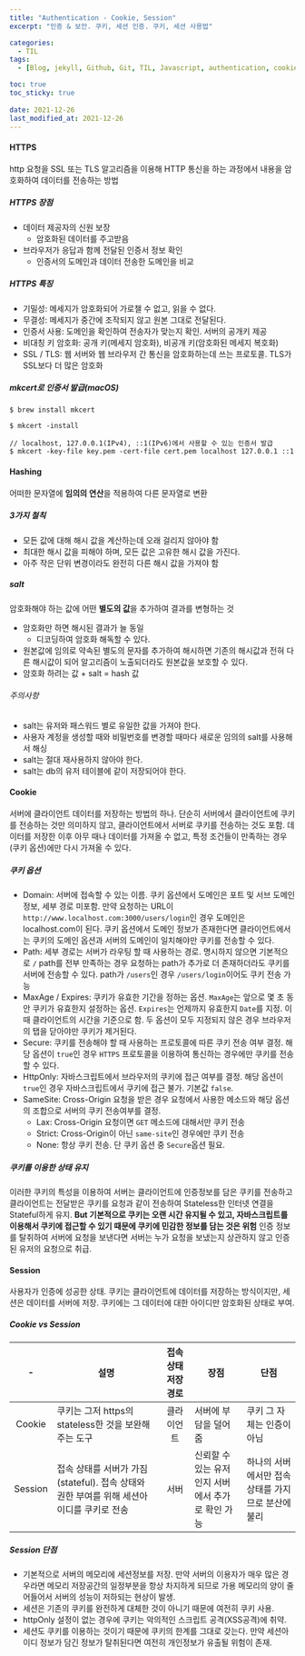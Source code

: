 ```yaml
---
title: "Authentication - Cookie, Session"
excerpt: "인증 & 보안. 쿠키, 세션 인증. 쿠키, 세션 사용법"

categories:
  - TIL
tags:
  - [Blog, jekyll, Github, Git, TIL, Javascript, authentication, cookie, session, Node.js, 인증서, 보안, 쿠키, 세션]

toc: true
toc_sticky: true
 
date: 2021-12-26
last_modified_at: 2021-12-26
---
```

#### HTTPS
http 요청을 SSL 또는 TLS 알고리즘을 이용해 HTTP 통신을 하는 과정에서 내용을 암호화하여 데이터를 전송하는 방법
##### HTTPS 장점
* 데이터 제공자의 신원 보장
  * 암호화된 데이터를 주고받음
* 브라우저가 응답과 함께 전달된 인증서 정보 확인
  * 인증서의 도메인과 데이터 전송한 도메인을 비교

##### HTTPS 특징
* 기밀성: 메세지가 암호화되어 가로챌 수 없고, 읽을 수 없다.
* 무결성: 메세지가 중간에 조작되지 않고 원본 그대로 전달된다.
* 인증서 사용: 도메인을 확인하여 전송자가 맞는지 확인. 서버의 공개키 제공
* 비대칭 키 암호화: 공개 키(메세지 암호화), 비공개 키(암호화된 메세지 복호화)
* SSL / TLS: 웹 서버와 웹 브라우저 간 통신을 암호화하는데 쓰는 프로토콜. TLS가 SSL보다 더 많은 암호화

##### mkcert로 인증서 발급(macOS)
```
$ brew install mkcert

$ mkcert -install

// localhost, 127.0.0.1(IPv4), ::1(IPv6)에서 사용할 수 있는 인증서 발급
$ mkcert -key-file key.pem -cert-file cert.pem localhost 127.0.0.1 ::1
```

#### Hashing
어떠한 문자열에 **임의의 연산**을 적용하여 다른 문자열로 변환

##### 3가지 철칙
* 모든 값에 대해 해시 값을 계산하는데 오래 걸리지 않아야 함
* 최대한 해시 값을 피해야 하며, 모든 값은 고유한 해시 값을 가진다.
* 아주 작은 단위 변경이라도 완전히 다른 해시 값을 가져야 함

##### salt
암호화해야 하는 값에 어떤 **별도의 값**을 추가하여 결과를 변형하는 것

* 암호화만 하면 해시된 결과가 늘 동일
  * 디코딩하여 암호화 해독할 수 있다.
* 원본값에 임의로 약속된 별도의 문자를 추가하여 해시하면 기존의 해시값과 전혀 다른 해시값이 되어 알고리즘이 노출되더라도 원본값을 보호할 수 있다.
* 암호화 하려는 값 + salt = hash 값

###### 주의사항
* salt는 유저와 패스워드 별로 유일한 값을 가져야 한다.
* 사용자 계정을 생성할 때와 비밀번호를 변경할 때마다 새로운 임의의 salt를 사용해서 해싱
* salt는 절대 재사용하지 않아야 한다.
* salt는 db의 유저 테이블에 같이 저장되어야 한다.

#### Cookie
서버에 클라이언트 데이터를 저장하는 방법의 하나. 단순히 서버에서 클라이언트에 쿠키를 전송하는 것만 의미하지 않고, 클라이언트에서 서버로 쿠키를 전송하는 것도 포함. 데이터를 저장한 이후 아무 때나 데이터를 가져올 수 없고, 특정 조건들이 만족하는 경우(쿠키 옵션)에만 다시 가져올 수 있다.

##### 쿠키 옵션
* Domain: 서버에 접속할 수 있는 이름. 쿠키 옵션에서 도메인은 포트 및 서브 도메인 정보, 세부 경로 미포함.
만약 요청하는 URL이 `http://www.localhost.com:3000/users/login`인 경우 도메인은 localhost.com이 된다. 쿠키 옵션에서 도메인 정보가 존재한다면 클라이언트에서는 쿠키의 도메인 옵션과 서버의 도메인이 일치해야만 쿠키를 전송할 수 있다.
* Path: 세부 경로는 서버가 라우팅 할 때 사용하는 경로. 명시하지 않으면 기본적으로 `/`
path를 전부 만족하는 경우 요청하는 path가 추가로 더 존재하더라도 쿠키를 서버에 전송할 수 있다. path가 `/users`인 경우 `/users/login`이어도 쿠키 전송 가능
* MaxAge / Expires: 쿠키가 유효한 기간을 정하는 옵션. `MaxAge`는 앞으로 몇 초 동안 쿠키가 유효한지 설정하는 옵션. `Expires`는 언제까지 유효한지 `Date`를 지정. 이때 클라이언트의 시간을 기준으로 함. 두 옵션이 모두 지정되지 않은 경우 브라우저의 탭을 닫아야만 쿠키가 제거된다.
* Secure: 쿠키를 전송해야 할 때 사용하는 프로토콜에 따른 쿠키 전송 여부 결정. 해당 옵션이 `true`인 경우 `HTTPS` 프로토콜을 이용하여 통신하는 경우에만 쿠키를 전송할 수 있다.
* HttpOnly: 자바스크립트에서 브라우저의 쿠키에 접근 여부를 결정. 해당 옵션이 `true`인 경우 자바스크립트에서 쿠키에 접근 불가. 기본값 `false`.
* SameSite: Cross-Origin 요청을 받은 경우 요청에서 사용한 메소드와 해당 옵션의 조합으로 서버의 쿠키 전송여부를 결정.
  * Lax: Cross-Origin 요청이면 `GET` 메소드에 대해서만 쿠키 전송
  * Strict: Cross-Origin이 아닌 `same-site`인 경우에만 쿠키 전송
  * None: 항상 쿠키 전송. 단 쿠키 옵션 중 `Secure`옵션 필요.

##### 쿠키를 이용한 상태 유지
이러한 쿠키의 특성을 이용하여 서버는 클라이언트에 인증정보를 담은 쿠키를 전송하고 클라이언트는 전달받은 쿠키를 요청과 같이 전송하여 Stateless한 인터넷 연결을 Stateful하게 유지.
**But 기본적으로 쿠키는 오랜 시간 유지될 수 있고, 자바스크립트를 이용해서 쿠키에 접근할 수 있기 때문에 쿠키에 민감한 정보를 담는 것은 위험**
인증 정보를 탈취하여 서버에 요청을 보낸다면 서버는 누가 요청을 보냈는지 상관하지 않고 인증된 유저의 요청으로 취급.

#### Session
사용자가 인증에 성공한 상태. 쿠키는 클라이언트에 데이터를 저장하는 방식이지만, 세션은 데이터를 서버에 저장. 쿠키에는 그 데이터에 대한 아이디만 암호화된 상태로 부여.

##### Cookie vs Session

|-|설명|접속 상태 저장 경로|장점|단점|
|:---:|---|:---:|----|----|
|Cookie|쿠키는 그저 https의 stateless한 것을 보완해주는 도구|클라이언트|서버에 부담을 덜어줌|쿠키 그 자체는 인증이 아님|
|Session|접속 상태를 서버가 가짐(stateful). 접속 상태와 권한 부여를 위해 세션아이디를 쿠키로 전송|서버|신뢰할 수 있는 유저인지 서버에서 추가로 확인 가능|하나의 서버에서만 접속 상태를 가지므로 분산에 불리|

##### Session 단점
* 기본적으로 서버의 메모리에 세션정보를 저장. 만약 서버의 이용자가 매우 많은 경우라면 메모리 저장공간의 일정부분을 항상 차지하게 되므로 가용 메모리의 양이 줄어들어서 서버의 성능이 저하되는 현상이 발생.
* 세션은 기존의 쿠키를 완전하게 대체한 것이 아니기 때문에 여전히 쿠키 사용. 
* httpOnly 설정이 없는 경우에 쿠키는 악의적인 스크립트 공격(XSS공격)에 취약. 
* 세션도 쿠키를 이용하는 것이기 때문에 쿠키의 한계를 그대로 갖는다. 만약 세션아이디 정보가 담긴 정보가 탈취된다면 여전히 개인정보가 유출될 위험이 존재.
